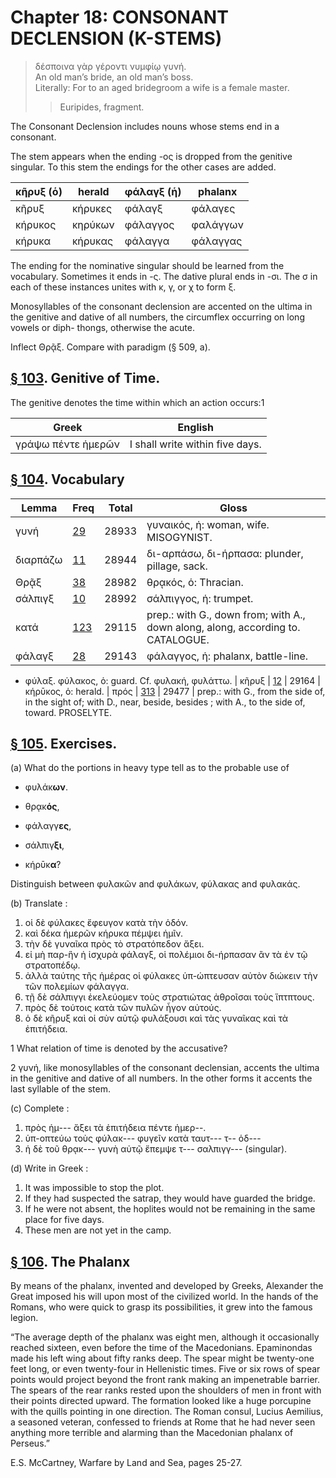 # Chapter 18: CONSONANT DECLENSION (K-STEMS)

>  δέσποινα γὰρ γέροντι νυμφίῳ γυνή.<br/>
>  An old man’s bride, an old man’s boss.<br/>
>  Literally: For to an aged bridegroom a wife is a female master.<br/>
>> Euripides, fragment. 



<div type="textpart" subtype="para" n="101">


The Consonant Declension includes nouns whose
stems end in a consonant.

The stem appears when the ending -ος is dropped from
the genitive singular. To this stem the endings for the
other cases are added.


| κῆρυξ (ὁ) | herald | φάλαγξ (ἡ) | phalanx | 
| --- | --- | --- | --- 
| κῆρυξ | κήρυκες | φάλαγξ | φάλαγες | 
| κήρυκος | κηρύκων | φάλαγγος | φαλάγγων | 
| κήρυκα | κήρυκας | φάλαγγα | φάλαγγας | 


The ending for the nominative singular should be learned
from the vocabulary. Sometimes it ends in -ς. The dative
plural ends in -σι. The σ in each of these instances unites
with κ, γ, or χ to form ξ.

<div type="textpart" subtype="para" n="102">


Monosyllables of the consonant declension are
accented on the ultima in the genitive and dative of all
numbers, the circumflex occurring on long vowels or diph-
thongs, otherwise the acute.

Inflect Θρᾷξ. Compare with paradigm (§ 509, a).



<pb n="57"/>


## [§ 103](#para103). Genitive of Time.


The genitive denotes the time
within which an action occurs:1

| Greek | English | 
| --- | -- | 
|  γράψω πέντε ἡμερῶν  |  I shall write within five days.  |


## [§ 104](#para104). Vocabulary



| Lemma | Freq | Total | Gloss |
| --- | --- | --- | -- |
| γυνή | [29](https://github.com/gregorycrane/CrosbySchaeffer2.0/tree/main/chaps/vocpassages/0032-006/γυνή.md) | 28933 | γυναικός, ἡ: woman, wife.  MISOGYNIST. 
| διαρπάζω | [11](https://github.com/gregorycrane/CrosbySchaeffer2.0/tree/main/chaps/vocpassages/0032-006/διαρπάζω.md) | 28944 | δι-αρπάσω, δι-ήρπασα:  plunder, pillage, sack. 
| Θρᾷξ | [38](https://github.com/gregorycrane/CrosbySchaeffer2.0/tree/main/chaps/vocpassages/0032-006/Θρᾷξ.md) | 28982 | θρᾳκός, ὁ: Thracian. 
| σάλπιγξ | [10](https://github.com/gregorycrane/CrosbySchaeffer2.0/tree/main/chaps/vocpassages/0032-006/σάλπιγξ.md) | 28992 | σάλπιγγος, ἡ: trumpet.
| κατά | [123](https://github.com/gregorycrane/CrosbySchaeffer2.0/tree/main/chaps/vocpassages/0032-006/κατά.md) | 29115 | prep.: with G., down from; with A., down along, along, according to. CATALOGUE. 
| φάλαγξ | [28](https://github.com/gregorycrane/CrosbySchaeffer2.0/tree/main/chaps/vocpassages/0032-006/φάλαγξ.md) | 29143 | φάλαγγος, ἡ: phalanx, battle-line.
- <rs type="lemma">φύλαξ</rs>. φύλακος, ὁ: guard. Cf. φυλακή, φυλάττω.
| κῆρυξ | [12](https://github.com/gregorycrane/CrosbySchaeffer2.0/tree/main/chaps/vocpassages/0032-006/κῆρυξ.md) | 29164 | κήρῡκος, ὁ: herald.
| πρός | [313](https://github.com/gregorycrane/CrosbySchaeffer2.0/tree/main/chaps/vocpassages/0032-006/πρός.md) | 29477 | prep.: with G., from the side of, in the sight of; with D., near, beside, besides ; with A., to the side of, toward. PROSELYTE.



## [§ 105](#para105). Exercises.




(a) What do the portions in heavy type tell as to the
probable use of

- φυλάκ**ων**. 

- θρᾳκ**ός**, 

- φάλαγγ**ες**,

- σάλπιγ**ξι**, 

- κήρῡκ**α**? 





Distinguish between φυλακῶν and
φυλάκων, φύλακας and φυλακάς.

(b) Translate :

1. οἱ δὲ φύλακες ἔφευγον κατὰ τὴν ὁδόν. 
2. καὶ δέκα ἡμερῶν κήρυκα πέμψει ἡμῖν. 
3. τὴν δὲ γυναῖκα πρὸς τὸ στρατόπεδον ἄξει. 
4. εἰ μὴ παρ-ἣν ἡ ἰσχυρὰ φάλαγξ, οἱ πολέμιοι δι-ήρπασαν ἂν τὰ ἐν τῷ στρατοπέδῳ. 
5. ἀλλὰ ταύτης τῆς ἡμέρας οἱ φύλακες ὑπ-ώπτευσαν αὐτὸν διώκειν τὴν τῶν πολεμίων φάλαγγα. 
6. τῇ δὲ σάλπιγγι ἐκελεύομεν τοὺς στρατιώτας ἀθροῖσαι τοὺς ἵπτπτους. 
7. πρὸς δὲ τούτοις κατὰ τῶν πυλῶν ἦγον αὐτούς. 
8. ὁ δὲ κῆρυξ καὶ οἱ σὺν αὐτῷ φυλάξουσι καὶ τὰς γυναῖκας καὶ τὰ ἐπιτήδεια.




1 What relation of time is denoted by the accusative?



2 γυνή, like monosyllables of the consonant declensian, accents the ultima in the genitive and dative of all numbers. In the other forms it accents the last syllable of the stem.



<pb n="58"/>



(c) Complete :

1. πρὸς ἡμ--- ἄξει τὰ ἐπιτήδεια πέντε ἡμερ--. 
3. ὑπ-οπτεύω τοὺς φύλακ--- φυγεῖν κατὰ ταυτ--- τ-- ὁδ--- 
3. ἡ δὲ τοῦ θρᾳκ--- γυνὴ αὐτῷ ἔπεμψε τ--- σαλπιγγ--- (singular).

(d) Write in Greek :

1. It was impossible to stop the plot. 
2. If they had suspected the satrap, they would have guarded the bridge.
3. If he were not absent, the hoplites would not be remaining in the same place for five days. 
4. These men are not yet in the camp.


## [§ 106](#para106). The Phalanx




By means of the phalanx, invented and developed by
Greeks, Alexander the Great imposed his will upon most
of the civilized world. In the hands of the Romans, who
were quick to grasp its possibilities, it grew into the famous
legion.




“The average depth of the phalanx was eight men,
although it occasionally reached sixteen, even before the
time of the Macedonians. Epaminondas made his left
wing about fifty ranks deep. The spear might be twenty-one feet long, or even twenty-four in Hellenistic times.
Five or six rows of spear points would project beyond the
front rank making an impenetrable barrier. The spears
of the rear ranks rested upon the shoulders of men in front
with their points directed upward. The formation looked
like a huge porcupine with the quills pointing in one
direction. The Roman consul, Lucius Aemilius, a seasoned
veteran, confessed to friends at Rome that he had never
seen anything more terrible and alarming than the Macedonian phalanx of Perseus.”

E.S. McCartney, Warfare by Land and Sea, pages 25-27.

<pb n="59"/>





